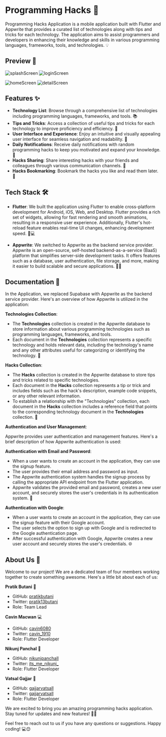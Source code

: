 # Programming Hacks 🚀

Programming Hacks Application is a mobile application built with Flutter and Appwrite that provides a curated list of technologies along with tips and tricks for each technology. The application aims to assist programmers and developers in enhancing their knowledge and skills in various programming languages, frameworks, tools, and technologies. 💡

## Preview 📱

![splashScreen](https://github.com/gajjarvatsall/programming-hacks/assets/114209867/f05ff87a-6f37-451b-9a37-8ec906a001c8)
![loginScreen](https://github.com/gajjarvatsall/programming-hacks/assets/114209867/42b77caf-ec8f-4325-be0f-32e98f3119f0)

![homeScreen](https://github.com/gajjarvatsall/programming-hacks/assets/114209867/73f2ae34-4985-4fff-9ffb-245261d35fa0)
![detailScreen](https://github.com/gajjarvatsall/programming-hacks/assets/114209867/6051e92f-ddc2-43a5-b78a-51183f8f7b6f)


## Features ✨

- **Technology List**: Browse through a comprehensive list of technologies including programming languages, frameworks, and tools. 📚
- **Tips and Tricks**: Access a collection of useful tips and tricks for each technology to improve proficiency and efficiency. 💪
- **User Interface and Experience**: Enjoy an intuitive and visually appealing user interface for seamless navigation and readability. 🎨
- **Daily Notifications**: Receive daily notifications with random programming hacks to keep you motivated and expand your knowledge. 📲
- **Hacks Sharing**: Share interesting hacks with your friends and colleagues through various communication channels. 🚀
- **Hacks Bookmarking**: Bookmark the hacks you like and read them later. 🔖

## Tech Stack 🛠️

- **Flutter**: We built the application using Flutter to enable cross-platform development for Android, iOS, Web, and Desktop. Flutter provides a rich set of widgets, allowing for fast rendering and smooth animations, resulting in a responsive user experience. Additionally, Flutter's hot-reload feature enables real-time UI changes, enhancing development speed. 📱💻

- **Appwrite**: We switched to Appwrite as the backend service provider. Appwrite is an open-source, self-hosted backend-as-a-service (BaaS) platform that simplifies server-side development tasks. It offers features such as a database, user authentication, file storage, and more, making it easier to build scalable and secure applications. 🔐🌐

## Documentation 📖

In the Application, we replaced Supabase with Appwrite as the backend service provider. Here's an overview of how Appwrite is utilized in the application:

**Technologies Collection**:

- The **Technologies** collection is created in the Appwrite database to store information about various programming technologies such as programming languages, frameworks, and tools.
- Each document in the **Technologies** collection represents a specific technology and holds relevant data, including the technology's name and any other attributes useful for categorizing or identifying the technology. 📂

**Hacks Collection**:

- The **Hacks** collection is created in the Appwrite database to store tips and tricks related to specific technologies.
- Each document in the **Hacks** collection represents a tip or trick and includes fields such as the hack's description, example code snippets, or any other relevant information.
- To establish a relationship with the "Technologies" collection, each document in the **Hacks** collection includes a reference field that points to the corresponding technology document in the **Technologies** collection. 🔗

**Authentication and User Management**:

Appwrite provides user authentication and management features. Here's a brief description of how Appwrite authentication is used:

**Authentication with Email and Password**:
- When a user wants to create an account in the application, they can use the signup feature.
- The user provides their email address and password as input.
- The Appwrite authentication system handles the signup process by calling the appropriate API endpoint from the Flutter application.
- Appwrite validates the provided email and password, creates a new user account, and securely stores the user's credentials in its authentication system. 🔑

**Authentication with Google**:
- When a user wants to create an account in the application, they can use the signup feature with their Google account.
- The user selects the option to sign up with Google and is redirected to the Google authentication page.
- After successful authentication with Google, Appwrite creates a new user account and securely stores the user's credentials. 🌐

## About Us 👥

Welcome to our project! We are a dedicated team of four members working together to create something awesome. Here's a little bit about each of us:

**Pratik Butani** 🎯
- GitHub: [pratikbutani](https://github.com/pratikbutani)
- Twitter: [pratik13butani](https://twitter.com/pratik13butani)
- Role: Team Lead

**Cavin Macwan** 💻
- GitHub: [cavin6080](https://github.com/cavin6080)
- Twitter: [cavin_1910](https://twitter.com/cavin_1910)
- Role: Flutter Developer

**Nikunj Panchal** 📱
- GitHub: [nikunjpanchall](https://github.com/nikunjpanchall)
- Twitter: [its_me_nikunj_](https://twitter.com/its_me_nikunj_)
- Role: Flutter Developer

**Vatsal Gajjar** 🚀
- GitHub: [gajjarvatsall](https://github.com/gajjarvatsall)
- Twitter: [gajjarvatsall](https://twitter.com/gajjarvatsall)
- Role: Flutter Developer

We are excited to bring you an amazing programming hacks application. Stay tuned for updates and new features! 🎉✨

Feel free to reach out to us if you have any questions or suggestions. Happy coding! 💻😊
